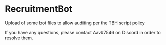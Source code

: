 # RecruitmentBot
Upload of some bot files to allow auditing per the TBH script policy

If you have any questions, please contact Aav#7546 on Discord in order to resolve them.
